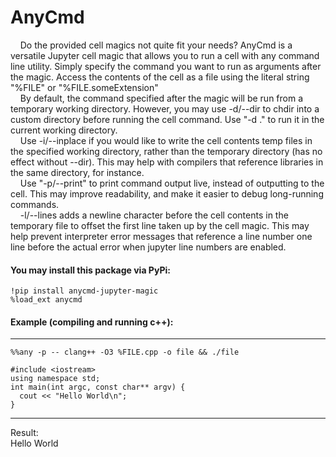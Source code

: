 # AnyCmd

&nbsp;&nbsp;&nbsp;&nbsp;Do the provided cell magics not quite fit your needs? AnyCmd is a versatile Jupyter cell magic that allows you to run a cell with any command line utility. Simply specify the command you want to run as arguments after the magic. Access the contents of the cell as a file using the literal string "%FILE" or "%FILE.someExtension"  
&nbsp;&nbsp;&nbsp;&nbsp;By default, the command specified after the magic will be run from a temporary working directory. However, you may use -d/--dir <directory> to chdir into a custom directory before running the cell command. Use "-d ." to run it in the current working directory.  
&nbsp;&nbsp;&nbsp;&nbsp;Use -i/--inplace if you would like to write the cell contents temp files in the specified working directory, rather than the temporary directory (has no effect without --dir). This may help with compilers that reference libraries in the same directory, for instance.  
&nbsp;&nbsp;&nbsp;&nbsp;Use "-p/--print" to print command output live, instead of outputting to the cell. This may improve readability, and make it easier to debug long-running commands.  
&nbsp;&nbsp;&nbsp;&nbsp;-l/--lines adds a newline character before the cell contents in the temporary file to offset the first line taken up by the cell magic. This may help prevent interpreter error messages that reference a line number one line before the actual error when jupyter line numbers are enabled.

  
#### You may install this package via PyPi:
```
!pip install anycmd-jupyter-magic
%load_ext anycmd
```

#### Example (compiling and running c++):  
___
```
%%any -p -- clang++ -O3 %FILE.cpp -o file && ./file

#include <iostream>  
using namespace std;  
int main(int argc, const char** argv) {  
  cout << "Hello World\n";  
}  
```
___
Result:  
Hello World  
